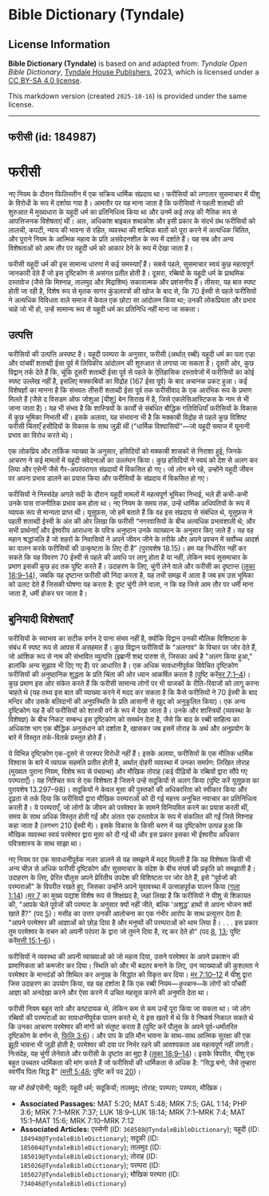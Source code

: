# Bible Dictionary (Tyndale)

## License Information

**Bible Dictionary (Tyndale)** is based on and adapted from: _Tyndale Open Bible Dictionary_, [Tyndale House Publishers](https://tyndaleopenresources.com/), 2023, which is licensed under a [CC BY-SA 4.0 license](https://creativecommons.org/licenses/by-sa/4.0/legalcode.en).

This markdown version (created `2025-10-16`) is provided under the same license.



--------------------------------

## फरीसी (id: 184987)

फरीसी
=====

नए नियम के दौरान फिलिस्तीन में एक सक्रिय धार्मिक संप्रदाय था। फरीसियों को लगातार सुसमाचार में यीशु के विरोधी के रूप में दर्शाया गया है। आमतौर पर यह माना जाता है कि फरीसियों ने पहली शताब्दी की शुरुआत में मुख्यधारा के यहूदी धर्म का प्रतिनिधित्व किया था और उनमें कई तरह की नैतिक रूप से आपत्तिजनक विशेषताएं थीं। अतः, अधिकांश बाइबल शब्दकोश और इसी प्रकार के संदर्भ ग्रंथ फरीसियों को लालची, कपटी, न्याय की भावना से रहित, व्यवस्था की शाब्दिक बातों को पूरा करने में अत्यधिक चिंतित, और पुराने नियम के आत्मिक महत्व के प्रति असंवेदनशील के रूप में दर्शाते हैं। यह सब और अन्य विशेषताओं को आम तौर पर यहूदी धर्म को आकार देने के रूप में देखा जाता है।

फरीसी यहूदी धर्म की इस सामान्य धारणा में कई समस्याएँ हैं। सबसे पहले, सुसमाचार स्वयं कुछ महत्वपूर्ण जानकारी देते हैं जो इस दृष्टिकोण से असंगत प्रतीत होती है। दूसरा, रब्बियों के यहूदी धर्म के प्राथमिक दस्तावेज (जैसे कि मिश्नाह, तालमुद और मिद्राशिम) सकारात्मक और प्रशंसनीय हैं। तीसरा, यह बात स्पष्ट होती जा रही है, विशेष रूप से मृतक सागर कुंडलपत्रों की खोज के बाद से, कि 70 ईस्वी से पहले फरीसियों ने अत्यधिक विविधता वाले समाज में केवल एक छोटा सा आंदोलन किया था; उनकी लोकप्रियता और प्रभाव चाहे जो भी हो, उन्हें सामान्य रूप से यहूदी धर्म का प्रतिनिधि नहीं माना जा सकता।

उत्पत्ति
--------

फरीसियों की उत्पत्ति अस्पष्ट है। यहूदी परम्परा के अनुसार, फरीसी (अर्थात् रब्बी) यहूदी धर्म का पता एज्रा और पांचवीं शताब्दी ईसा पूर्व में लिपिकीय आंदोलन की शुरुआत से लगाया जा सकता है। दूसरी ओर, कुछ विद्वान् तर्क देते हैं कि, चूंकि दूसरी शताब्दी ईसा पूर्व से पहले के ऐतिहासिक दस्तावेजों में फरीसियों का कोई स्पष्ट उल्लेख नहीं है, इसलिए मक्काबियों का विद्रोह (167 ईसा पूर्व) के बाद अचानक प्रकट हुआ। कई विशेषज्ञों का मानना है कि संभवतः तीसरी शताब्दी ईसा पूर्व तक फरीसीवाद के एक आरंभिक रूप के प्रमाण मिलते हैं (जैसे द विसडम ऑफ जोशुआ \[यीशु] बेन सिराख में है, जिसे एकलेसिआस्टिकस के नाम से भी जाना जाता है)। यह भी संभव है कि शास्त्रियों के कार्यों से संबंधित बौद्धिक गतिविधियाँ फरीसियों के विकास में कुछ भूमिका निभाती थीं। इसके अलावा, यह संभावना भी है कि मक्काबी विद्रोह से पहले कुछ विशिष्ट फरीसी चिंताएँ हसीदियों के विकास के साथ जुड़ी थीं ("धार्मिक विश्वासियों"—जो यहूदी समाज में यूनानी प्रभाव का विरोध करते थे)।

एक लोकप्रिय और तार्किक व्याख्या के अनुसार, हसिदियों को मक्काबी शासकों से निराशा हुई, जिनके आचरण ने कई मामलों में यहूदी संवेदनाओं का उल्लंघन किया। कुछ हसिदियों ने स्वयं को देश से अलग कर लिया और एसेनी जैसे गैर\-अपरंपरागत संप्रदायों में विकसित हो गए। जो लोग बने रहे, उन्होंने यहूदी जीवन पर अपना प्रभाव डालने का प्रयास किया और फरीसियों के संप्रदाय में विकसित हो गए।

फरीसियों ने निस्संदेह अगले सदी के दौरान यहूदी मामलों में महत्वपूर्ण भूमिका निभाई, भले ही कभी\-कभी उनके पास राजनीतिक प्रभाव कम होता था। नए नियम के समय तक, उन्हें धार्मिक अधिपतियों के रूप में व्यापक रूप से मान्यता प्राप्त थी। यूसुफ़स, जो हमें बताते हैं कि वह इस संप्रदाय से संबंधित थे, यूसुफ़स ने पहली शताब्दी ईस्वी के अंत की ओर लिखा कि फरीसी “नगरवासियों के बीच अत्यधिक प्रभावशाली थे; और सभी प्रार्थनाएँ और ईश्वरीय आराधना के पवित्र अनुष्ठान उनके व्याख्यान के अनुसार किए जाते हैं। यह वह महान श्रद्धांजलि है जो शहरों के निवासियों ने अपने जीवन जीने के तरीके और अपने प्रवचन में सर्वोच्च आदर्श का पालन करके फरीसियों की उत्कृष्टता के लिए दी है” (पुरावशेष 18\.15\)। हम यह निर्धारित नहीं कर सकते कि यह विवरण 70 ईस्वी से पहले की अवधि पर लागू होता है या नहीं, लेकिन स्वयं सुसमाचार के प्रमाण इसकी कुछ हद तक पुष्टि करते हैं। उदाहरण के लिए, चुंगी लेने वाले और फरीसी का दृष्टान्त ([लूका 18:9–14](https://ref.ly/Luke18:9-Luke18:14)), जबकि यह दृष्टान्त फरीसी की निंदा करता है, यह तभी समझ में आता है जब हम उस भूमिका को उलट देते हैं जिसकी घोषणा यह करता है: दुष्ट चुंगी लेने वाला, न कि वह जिसे आम तौर पर धर्मी माना जाता है, धर्मी होकर घर जाता है।

बुनियादी विशेषताएँ
------------------

फरीसियों के स्वाभाव का सटीक वर्णन दे पाना संभव नहीं है, क्योंकि विद्वान उनकी मौलिक विशिष्टता के संबंध में स्पष्ट रूप से आपस में असहमत हैं। कुछ विद्वान फरीसियों के "अलगाव" के विचार पर जोर देते हैं, जो आंशिक रूप से नाम की संभावित व्युत्पत्ति (इब्रानी शब्द पारुश से, जिसका अर्थ है "अलग किया हुआ," हालांकि अन्य सुझाव भी दिए गए हैं) पर आधारित है। एक अधिक सावधानीपूर्वक विवेचित दृष्टिकोण फरीसियों की अनुष्ठानिक शुद्धता के प्रति चिंता की ओर ध्यान आकर्षित करता है (पुष्टि करें[मर 7:1–4](https://ref.ly/Mark7:1-Mark7:4))। कुछ प्रमाण इस ओर संकेत करते हैं कि फरीसी सामान्य लोगों पर भी याजकों के रीति\-रिवाजों को लागू करना चाहते थे (यह तथ्य इस बात की व्याख्या करने में मदद कर सकता है कि कैसे फरीसियों ने 70 ईस्वी के बाद मन्दिर और उसके बलिदानों की अनुपस्थिति के प्रति आसानी से खुद को अनुकूलित किया)। एक अन्य दृष्टिकोण यह है की फरीसियों को शास्त्री वर्ग के रूप में देखा जाता है। उनके और शास्त्रियों (व्यवस्था के विशेषज्ञ) के बीच निकट सम्बन्ध इस दृष्टिकोण को समर्थन देता है, जैसे कि बाद के रब्बी साहित्य का अधिकांश भाग एक बौद्धिक अनुसंधान को दर्शाता है, खासकर जब इसमें तोराह के अर्थ और अनुप्रयोग के बारे में विस्तृत तर्क\-वितर्क प्रस्तुत होते हैं।

ये विभिन्न दृष्टिकोण एक\-दूसरे से परस्पर विरोधी नहीं हैं। इसके अलावा, फरीसियों के एक मौलिक धार्मिक विश्वास के बारे में व्यापक सहमति प्रतीत होती है, अर्थात् दोहरी व्यवस्था में उनका समर्पण: लिखित तोराह (मुख्यतः पुराना नियम, विशेष रूप से पंचग्रन्थ) और मौखिक तोराह (कई पीढ़ियों के रब्बियों द्वारा सौंपे गए परम्पराएँ)। यह निश्चित रूप से एक विशेषता है जिसने उन्हें सदूकियों से अलग किया (पुष्टि करें यूसुफ़स का पुरावशेष 13\.297–98\)। सदूकियों ने केवल मूसा की पुस्तकों की अधिकारिता को स्वीकार किया और दृढ़ता से तर्क दिया कि फरीसियों द्वारा मौखिक परम्पराओं को दी गई महत्त्व अनुचित नवाचार का प्रतिनिधित्व करती है। ये परम्पराएँ, जो लोगों के जीवन को परमेश्वर के सामने विनियमित करने का प्रयास करती थीं, समय के साथ अधिक विस्तृत होती गईं और अंततः एक दस्तावेज़ के रूप में संकलित की गईं जिसे मिश्नाह कहा जाता है (लगभग 210 ईस्वी में)। इसके विकास के किसी चरण में यह दृष्टिकोण उत्पन्न हुआ कि मौखिक व्यवस्था स्वयं परमेश्वर द्वारा मूसा को दी गई थी और इस प्रकार इसका भी ईश्वरीय अधिकार पवित्रशास्त्र के साथ साझा था।

नए नियम पर एक सावधानीपूर्वक नज़र डालने से यह समझने में मदद मिलती है कि यह विशेषता किसी भी अन्य चीज़ से अधिक फरीसी दृष्टिकोण और सुसमाचार के संदेश के बीच संघर्ष की प्रकृति को समझाती है। उदाहरण के लिए, प्रेरित पौलुस अपने प्रेरितीय उपदेश की विशिष्टता पर जोर देते हैं, इसे "पूर्वजों की परम्पराओं" के विपरीत रखते हुए, जिसका उन्होंने अपने युवावस्था में उत्साहपूर्वक पालन किया ([गला 1:14](https://ref.ly/Gal1:14))।[मर 7](https://ref.ly/Mark7:1-Mark7:37) का मुख्य पद्यांश विशेष रूप से शिक्षाप्रद है, जहां लिखा है कि फरीसियों ने यीशु से शिकायत की, "आपके चेले पूर्वजों की परम्परा के अनुसार क्यों नहीं जीते, बल्कि 'अशुद्ध' हाथों से अपना भोजन क्यों खाते हैं?" (पद [5](https://ref.ly/Mark7:5))। मसीह का उत्तर उनकी आलोचना का एक गंभीर आरोप के साथ प्रत्युत्तर देता है: "आपने परमेश्वर की आज्ञाओं को छोड़ दिया है और मनुष्यों की परम्पराओं को थाम लिया है। . . . इस प्रकार तुम परमेश्वर के वचन को अपनी परंपरा के द्वारा जो तुमने दिया है, रद्द कर देते हो” (पद [8](https://ref.ly/Mark7:8), [13](https://ref.ly/Mark7:13); पुष्टि करें[मत्ती 15:1–6](https://ref.ly/Matt15:1-Matt15:6))।

फरीसियों ने व्यवस्था की अपनी व्याख्याओं को जो महत्व दिया, उसने परमेश्वर के अपने प्रकाशन की प्रामाणिकता को कमजोर कर दिया। स्थिति को और भी बदतर बनाने के लिए, उन व्याख्याओं की कुशलता ने परमेश्वर के मानदंडों को शिथिल कर अनुग्रह के सिद्धांत को विकृत कर दिया। [मर 7:10–12](https://ref.ly/Mark7:10-Mark7:12) में यीशु द्वारा जिस उदाहरण का उपयोग किया, वह यह दर्शाता है कि एक रब्बी नियम—*कुरबान*—के लोगों को पाँचवीं आज्ञा को अनदेखा करने और ऐसा करने में उचित महसूस करने की अनुमति देता था।

फरीसी नियम बहुत सारे और कष्टदायक थे, लेकिन कम से कम उन्हें पूरा किया जा सकता था। जो लोग रब्बियों की परम्पराओं का सावधानीपूर्वक पालन करते थे, वे इस खतरे में थे कि वे निष्कर्ष निकाल सकते थे कि उनका आचरण परमेश्वर की मांगों को संतुष्ट करता है (पुष्टि करें पौलुस के अपने पूर्व\-धर्मांतरित दृष्टिकोण के वर्णन से, [फिलि 3:6](https://ref.ly/Phil3:6))। और पाप के प्रति मौन भावना के साथ\-साथ आत्मिक सुरक्षा की एक झूठी भावना भी जुड़ी होती है; परमेश्वर की दया पर निर्भर रहने की आवश्यकता अब महत्वपूर्ण नहीं लगती। निःसंदेह, यह चुंगी लेनेवाले और फरीसी के दृष्टांत का मुद्दा है ([लूका 18:9–14](https://ref.ly/Luke18:9-Luke18:14))। इसके विपरीत, यीशु एक बहुत उच्चतर धार्मिकता की मांग करते हैं जो फरीसियों की धार्मिकता से अधिक है: "सिद्ध बनो, जैसे तुम्हारा स्वर्गीय पिता सिद्ध है" ([मत्ती 5:48](https://ref.ly/Matt5:48); पुष्टि करें पद [20](https://ref.ly/Matt5:20))।

*यह भी देखें* एसेनी; यहूदी; यहूदी धर्म; सदूकियों; तालमुद; तोराह; परम्परा;  परम्परा, मौखिक। 

* **Associated Passages:** MAT 5:20; MAT 5:48; MRK 7:5; GAL 1:14; PHP 3:6; MRK 7:1–MRK 7:37; LUK 18:9–LUK 18:14; MRK 7:1–MRK 7:4; MAT 15:1–MAT 15:6; MRK 7:10–MRK 7:12
* **Associated Articles:** एस्सेनी  (ID: `368588@TyndaleBibleDictionary`); यहूदी (ID: `184948@TyndaleBibleDictionary`); सदूकी  (ID: `185004@TyndaleBibleDictionary`); तालमुद (ID: `185019@TyndaleBibleDictionary`); तोराह  (ID: `185026@TyndaleBibleDictionary`); परम्परा (ID: `185027@TyndaleBibleDictionary`); मौखिक परम्परा  (ID: `734046@TyndaleBibleDictionary`)

